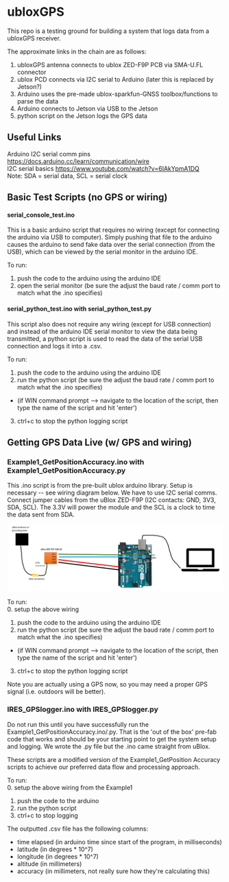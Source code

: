 # ubloxGPS
This repo is a testing ground for building a system that logs data from a ubloxGPS receiver.

The approximate links in the chain are as follows:
1. ubloxGPS antenna connects to ublox ZED-F9P PCB via SMA-U.FL connector
2. ublox PCD connects via I2C serial to Arduino (later this is replaced by Jetson?)
3. Arduino uses the pre-made ublox-sparkfun-GNSS toolbox/functions to parse the data
4. Arduino connects to Jetson via USB to the Jetson
5. python script on the Jetson logs the GPS data

## Useful Links
Arduino I2C serial comm pins https://docs.arduino.cc/learn/communication/wire  
I2C serial basics https://www.youtube.com/watch?v=6IAkYpmA1DQ  
Note: SDA = serial data, SCL = serial clock  

## Basic Test Scripts (no GPS or wiring)
#### serial_console_test.ino
This is a basic arduino script that requires no wiring (except for connecting the arduino via USB to computer). Simply pushing that file to the arduino causes the arduino to send fake data over the serial connection (from the USB), which can be viewed by the serial monitor in the arduino IDE.

To run:
1. push the code to the arduino using the arduino IDE
2. open the serial monitor (be sure the adjust the baud rate / comm port to match what the .ino specifies)

#### serial_python_test.ino with serial_python_test.py
This script also does not require any wiring (except for USB connection) and instead of the arduino IDE serial monitor to view the data being transmitted, a python script is used to read the data of the serial USB connection and logs it into a .csv.

To run:
1. push the code to the arduino using the arduino IDE
2. run the python script (be sure the adjust the baud rate / comm port to match what the .ino specifies)
 - (if WIN command prompt --> navigate to the location of the script, then type the name of the script and hit 'enter')
3. ctrl+c to stop the python logging script

## Getting GPS Data Live (w/ GPS and wiring)
### Example1_GetPositionAccuracy.ino with Example1_GetPositionAccuracy.py
This .ino script is from the pre-built ublox arduino library. Setup is necessary -- see wiring diagram below. We have to use I2C serial comms. Connect jumper cables from the uBlox ZED-F9P (I2C contacts: GND, 3V3, SDA, SCL). The 3.3V will power the module and the SCL is a clock to time the data sent from SDA. 

![wiring diagram](./extras/wiring_uBloxToCSV.JPG)

To run:  
0. setup the above wiring
1. push the code to the arduino using the arduino IDE
2. run the python script (be sure the adjust the baud rate / comm port  to match what the .ino specifies)
 - (if WIN command prompt --> navigate to the location of the script, then type the name of the script and hit 'enter')
3. ctrl+c to stop the python logging script

Note you are actually using a GPS now, so you may need a proper GPS signal (i.e. outdoors will be better).

### IRES_GPSlogger.ino with IRES_GPSlogger.py
Do not run this until you have successfully run the Example1_GetPositionAccuracy.ino/.py. That is the 'out of the box' pre-fab code that works and should be your starting point to get the system setup and logging. We wrote the .py file but the .ino came straight from uBlox.

These scripts are a modified version of the Example1_GetPosition Accuracy scripts to achieve our preferred data flow and processing approach. 

To run:  
0. setup the above wiring from the Example1
1. push the code to the arduino
2. run the python script
3. ctrl+c to stop logging

The outputted .csv file has the following columns:
- time elapsed (in arduino time since start of the program, in milliseconds)
- latitude (in degrees * 10^7)
- longitude (in degrees * 10^7)
- altitude (in millimeters)
- accuracy (in millimeters, not really sure how they're calculating this)




